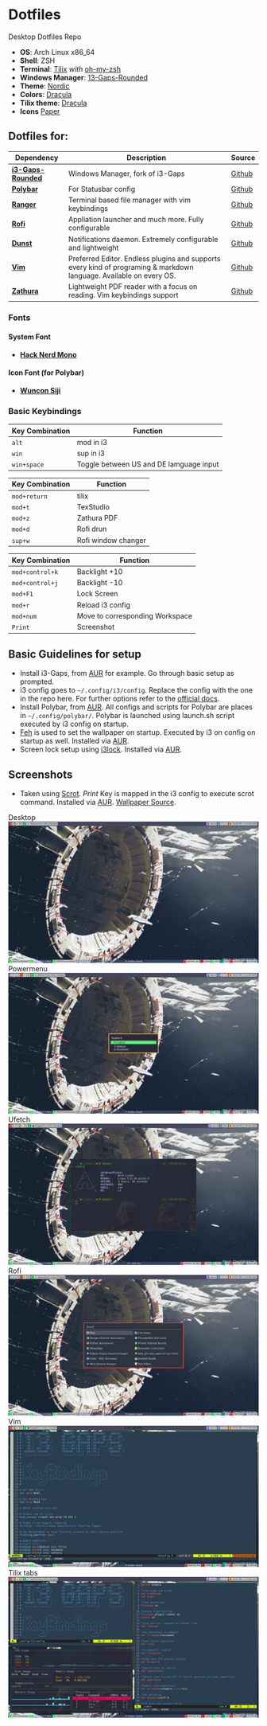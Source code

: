 # Dotfiles
Desktop Dotfiles Repo
+ **OS**:              Arch Linux x86_64
+ **Shell**:           ZSH
+ **Terminal**:        [Tilix](https://github.com/gnunn1/tilix) _with_ [oh-my-zsh](https://github.com/ohmyzsh/ohmyzsh)
+ **Windows Manager**: [13-Gaps-Rounded](https://github.com/resloved/i3)
+ **Theme**:           [Nordic](https://github.com/EliverLara/Nordic)
+ **Colors**:          [Dracula](https://github.com/dracula/dracula-theme)
+ **Tilix theme**:     [Dracula](https://github.com/dracula/tilix)
+ **Icons**            [Paper](https://snwh.org/paper)


## Dotfiles for:
| Dependency | Description | Source
| ---- | ---- | ---- |
| [**i3-Gaps-Rounded**](https://github.com/resloved/i3) | Windows Manager, fork of i3-Gaps | [Github](https://github.com/Airblader/i3)
[**Polybar**](https://github.com/Brutuski/DesktopDotfiles/tree/master/.config/polybar)| For Statusbar config  | [Github](https://github.com/polybar/polybar)
[**Ranger**](https://github.com/Brutuski/DesktopDotfiles/tree/master/.config/ranger) | Terminal based file manager with vim keybindings |  [Github](https://github.com/davatorium/rofi)
[**Rofi**](https://github.com/Brutuski/DesktopDotfiles/tree/master/.config/rofi)  | Appliation launcher and much more. Fully configurable |  [Github](https://github.com/ranger/ranger)
[**Dunst**](https://github.com/Brutuski/DesktopDotfiles/tree/master/.config/dunst) | Notifications daemon. Extremely configurable and lightweight |  [Github](https://github.com/dunst-project/dunst)
[**Vim**](https://github.com/Brutuski/Dotfiles/blob/master/.vimrc) | Preferred Editor. Endless plugins and supports every kind of programing & markdown language. Available on every OS. | [Github](https://github.com/vim/vim)
[**Zathura**](https://github.com/Brutuski/DesktopDotfiles/tree/master/.config/zathura) | Lightweight PDF reader with a focus on reading. Vim keybindings support  |  [Github](https://github.com/pwmt/zathura)


### Fonts
#### System Font
+ [**Hack Nerd Mono**](https://github.com/ryanoasis/nerd-fonts)
#### Icon Font (for Polybar)
+ [**Wuncon Siji**](https://github.com/stark/siji)


### Basic Keybindings
| Key Combination | Function |
| ---- | ---- |
| `alt` | mod in i3 |
| `win` | sup in i3 |
| `win+space` | Toggle between US and DE lamguage input |

| Key Combination | Function |
| ---- | ---- |
| `mod+return` | tilix |
| `mod+t` | TexStudio |
| `mod+z` | Zathura PDF |
| `mod+d` | Rofi drun |
| `sup+w` | Rofi window changer |

| Key Combination | Function |
| ---- | ---- |
| `mod+control+k` | Backlight +10 |
| `mod+control+j` | Backlight -10 |
| `mod+F1` | Lock Screen |
| `mod+r` | Reload i3 config |
| `mod+num` | Move to corresponding Workspace |
| `Print` | Screenshot |


## Basic Guidelines for setup
+ Install i3-Gaps, from [AUR](https://www.archlinux.org/packages/community/x86_64/i3-gaps/) for example. Go through basic setup as prompted.
+ i3 config goes to `~/.config/i3/config`. Replace the config with the one in the repo here. For further options refer to the [official docs](https://i3wm.org/docs/userguide.html).
+ Install Polybar, from [AUR](https://aur.archlinux.org/packages/polybar/). All configs and scripts for Polybar are places in `~/.config/polybar/`. Polybar is launched using launch.sh script executed by i3 config on startup.
+ [Feh](https://wiki.archlinux.org/index.php/Feh) is used to set the wallpaper on startup. Executed by i3 on config on startup as well. Installed via [AUR](https://www.archlinux.org/packages/extra/x86_64/feh/).
+ Screen lock setup using [i3lock](https://i3wm.org/i3lock/). Installed via [AUR](https://www.archlinux.org/packages/community/x86_64/i3lock/).


## Screenshots
+ Taken using [Scrot](https://github.com/resurrecting-open-source-projects/scrot). _Print_ Key is mapped in the i3 config to execute scrot command. Installed via [AUR](https://www.archlinux.org/packages/community/x86_64/scrot/). [Wallpaper Source](https://www.artstation.com/artwork/mQLe1).

Desktop ![Screenshot](https://github.com/Brutuski/Dotfiles/blob/master/Screenshots/Desktop.png)
Powermenu ![Screenshot](https://github.com/Brutuski/Dotfiles/blob/master/Screenshots/Powermenu.png)
Ufetch ![Screenshot](https://github.com/Brutuski/Dotfiles/blob/master/Screenshots/ufetch.png)
Rofi ![Screenshot](https://github.com/Brutuski/Dotfiles/blob/master/Screenshots/Rofi.png)
Vim ![Screenshot](https://github.com/Brutuski/Dotfiles/blob/master/Screenshots/Vimi3config.png)
Tilix tabs ![Screenshot](https://github.com/Brutuski/Dotfiles/blob/master/Screenshots/vim%2Bgotop%2Bvimrc.png)
